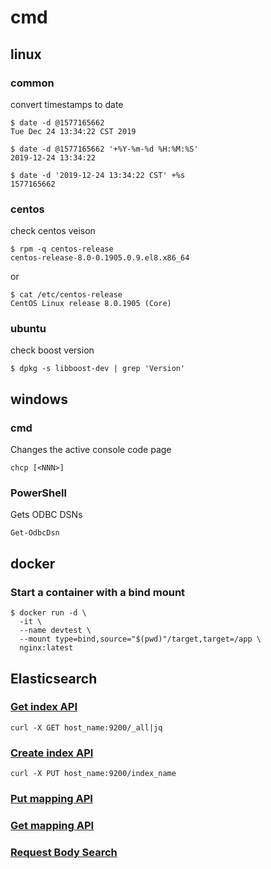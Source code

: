 # cmd

## linux

### common

convert timestamps to date

    $ date -d @1577165662
    Tue Dec 24 13:34:22 CST 2019

    $ date -d @1577165662 '+%Y-%m-%d %H:%M:%S'
    2019-12-24 13:34:22

    $ date -d '2019-12-24 13:34:22 CST' +%s
    1577165662

### centos

check centos veison

    $ rpm -q centos-release
    centos-release-8.0-0.1905.0.9.el8.x86_64

or

    $ cat /etc/centos-release
    CentOS Linux release 8.0.1905 (Core)

### ubuntu

check boost version

    $ dpkg -s libboost-dev | grep 'Version'

## windows

### cmd

Changes the active console code page

    chcp [<NNN>]

### PowerShell

Gets ODBC DSNs

    Get-OdbcDsn

## docker

### Start a container with a bind mount

    $ docker run -d \
      -it \
      --name devtest \
      --mount type=bind,source="$(pwd)"/target,target=/app \
      nginx:latest

## Elasticsearch

### [Get index API](https://www.elastic.co/guide/en/elasticsearch/reference/current/indices-get-index.html)

    curl -X GET host_name:9200/_all|jq

### [Create index API](https://www.elastic.co/guide/en/elasticsearch/reference/current/indices-create-index.html)

    curl -X PUT host_name:9200/index_name

### [Put mapping API](https://www.elastic.co/guide/en/elasticsearch/reference/current/indices-put-mapping.html)

### [Get mapping API](https://www.elastic.co/guide/en/elasticsearch/reference/current/indices-get-mapping.html)

### [Request Body Search](https://www.elastic.co/guide/en/elasticsearch/reference/current/search-request-body.html)
